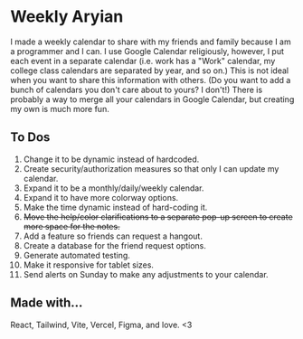 # Weekly Aryian
I made a weekly calendar to share with my friends and family because I am a programmer and I can. I use Google Calendar religiously, however, I put each event in a separate calendar (i.e.
work has a "Work" calendar, my college class calendars are separated by year, and so on.) This is not ideal when you want to share this information with others. (Do you want to add a 
bunch of calendars you don't care about to yours? I don't!) There is probably a way to merge all your calendars in Google Calendar, but creating my own is much more fun.

## To Dos
1. Change it to be dynamic instead of hardcoded.
2. Create security/authorization measures so that only I can update my calendar.
3. Expand it to be a monthly/daily/weekly calendar.
4. Expand it to have more colorway options.
5. Make the time dynamic instead of hard-coding it.
6. ~~Move the help/color clarifications to a separate pop-up screen to create more space for the notes.~~
7. Add a feature so friends can request a hangout.
8. Create a database for the friend request options.
9. Generate automated testing.
10. Make it responsive for tablet sizes.
11. Send alerts on Sunday to make any adjustments to your calendar.

## Made with...
React, Tailwind, Vite, Vercel, Figma, and love. <3
